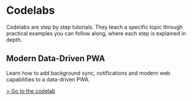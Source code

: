 # Codelabs

Codelabs are step by step tutorials. They teach a specific topic through practical examples you can follow along, where each step is explained in depth.

## Modern Data-Driven PWA

Learn how to add background sync, notifications and modern web capabilities to a data-driven PWA.

<a href="/codelabs/modern-data-driven/index.html?index=/codelabs/" target="_blank">
  > Go to the codelab
</a>
